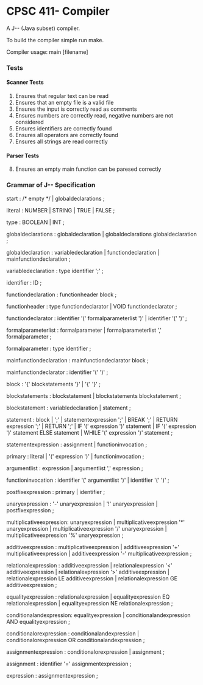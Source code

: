 # CPSC 411- Compiler

A J-- (Java subset) compiler.

To build the compiler simple run make.

Compiler usage: main [filename]

### Tests

#### Scanner Tests
1. Ensures that regular text can be read
2. Ensures that an empty file is a valid file
3. Ensures the input is correctly read as comments
4. Ensures numbers are correctly read, negative numbers are not considered
5. Ensures identifiers are correctly found
6. Ensures all operators are correctly found
7. Ensures all strings are read correctly

#### Parser Tests
8. Ensures an empty main function can be paresed correctly

### Grammar of J-- Specification

start           : /* empty */
                | globaldeclarations
                ;

literal         : NUMBER
                | STRING
                | TRUE
                | FALSE
                ;

type            : BOOLEAN
                | INT
                ;

globaldeclarations      : globaldeclaration
                        | globaldeclarations globaldeclaration
                        ;

globaldeclaration       : variabledeclaration
                        | functiondeclaration
                        | mainfunctiondeclaration
                        ;

variabledeclaration     : type identifier ';'
                        ;

identifier              : ID
                        ;

functiondeclaration     : functionheader block
                        ;

functionheader          : type functiondeclarator
                        | VOID functiondeclarator
                        ;

functiondeclarator      : identifier '(' formalparameterlist ')'
                        | identifier '(' ')'
                        ;

formalparameterlist     : formalparameter
                        | formalparameterlist ',' formalparameter
                        ;

formalparameter         : type identifier
                        ;

mainfunctiondeclaration : mainfunctiondeclarator block
                        ;

mainfunctiondeclarator  : identifier '(' ')'
                        ;

block                   : '{' blockstatements '}'
                        | '{' '}'
                        ;

blockstatements         : blockstatement
                        | blockstatements blockstatement
                        ;

blockstatement          : variabledeclaration
                        | statement
                        ;

statement               : block
                        | ';'
                        | statementexpression ';'
                        | BREAK ';'
                        | RETURN expression ';'
                        | RETURN ';'
                        | IF '(' expression ')' statement
                        | IF '(' expression ')' statement ELSE statement
                        | WHILE '(' expression ')' statement
                        ;

statementexpression     : assignment
                        | functioninvocation
                        ;

primary                 : literal
                        | '(' expression ')'
                        | functioninvocation
                        ;

argumentlist            : expression
                        | argumentlist ',' expression
                        ;

functioninvocation      : identifier '(' argumentlist ')'
                        | identifier '(' ')'
                        ;

postfixexpression       : primary
                        | identifier
                        ;

unaryexpression         : '-' unaryexpression
                        | '!' unaryexpression
                        | postfixexpression
                        ;

multiplicativeexpression: unaryexpression
                        | multiplicativeexpression '*' unaryexpression
                        | multiplicativeexpression '/' unaryexpression
                        | multiplicativeexpression '%' unaryexpression
                        ;

additiveexpression      : multiplicativeexpression
                        | additiveexpression '+' multiplicativeexpression
                        | additiveexpression '-' multiplicativeexpression
                        ;

relationalexpression    : additiveexpression
                        | relationalexpression '<' additiveexpression
                        | relationalexpression '>' additiveexpression
                        | relationalexpression LE additiveexpression
                        | relationalexpression GE additiveexpression
                        ;

equalityexpression      : relationalexpression
                        | equalityexpression EQ relationalexpression
                        | equalityexpression NE relationalexpression
                        ;

conditionalandexpression: equalityexpression
                        | conditionalandexpression AND equalityexpression
                        ;

conditionalorexpression : conditionalandexpression
                        | conditionalorexpression OR conditionalandexpression
                        ;

assignmentexpression    : conditionalorexpression
                        | assignment
                        ;

assignment              : identifier '=' assignmentexpression
                        ;

expression              : assignmentexpression
                        ;